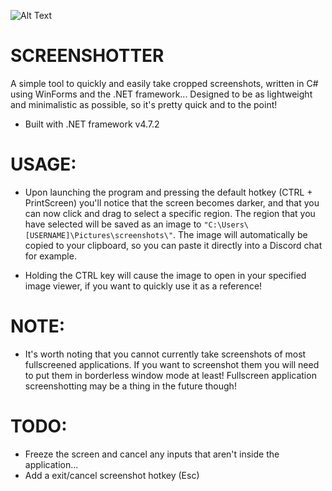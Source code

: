 ![Alt Text](https://media.giphy.com/media/hES9wSnCaL2vcWp4QH/giphy.gif)

# SCREENSHOTTER
A simple tool to quickly and easily take cropped screenshots, written in C# using WinForms and the .NET framework...
Designed to be as lightweight and minimalistic as possible, so it's pretty quick and to the point!

* Built with .NET framework v4.7.2

# USAGE:
* Upon launching the program and pressing the default hotkey (CTRL + PrintScreen) you'll notice that the screen becomes darker, and that you can now click and drag to select a specific region.
The region that you have selected will be saved as an image to `"C:\Users\[USERNAME]\Pictures\screenshots\"`. The image will automatically be copied
to your clipboard, so you can paste it directly into a Discord chat for example.

* Holding the CTRL key will cause the image to open in your specified image viewer, if you want to quickly use it as a reference!

# NOTE:
* It's worth noting that you cannot currently take screenshots of most fullscreened applications. If you want to screenshot them you will need to
put them in borderless window mode at least! Fullscreen application screenshotting may be a thing in the future though!

# TODO:
* Freeze the screen and cancel any inputs that aren't inside the application...
* Add a exit/cancel screenshot hotkey (Esc)
